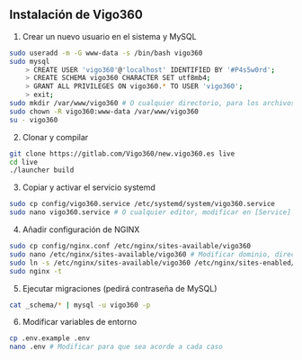 ## Instalación de Vigo360

1. Crear un nuevo usuario en el sistema y MySQL

```bash
sudo useradd -m -G www-data -s /bin/bash vigo360
sudo mysql
	> CREATE USER 'vigo360'@'localhost' IDENTIFIED BY '#P4s5w0rd';
	> CREATE SCHEMA vigo360 CHARACTER SET utf8mb4;
	> GRANT ALL PRIVILEGES ON vigo360.* TO USER 'vigo360';
	> exit;
sudo mkdir /var/www/vigo360 # O cualquier directorio, para los archivos subidos
sudo chown -R vigo360:www-data /var/www/vigo360
su - vigo360
```

2. Clonar y compilar

```bash
git clone https://gitlab.com/Vigo360/new.vigo360.es live
cd live
./launcher build
```

3. Copiar y activar el servicio systemd

```bash
sudo cp config/vigo360.service /etc/systemd/system/vigo360.service
sudo nano vigo360.service # O cualquier editor, modificar en [Service] los directorios correspondientes
```

4. Añadir configuración de NGINX

```bash
sudo cp config/nginx.conf /etc/nginx/sites-available/vigo360
sudo nano /etc/nginx/sites-available/vigo360 # Modificar dominio, directorios y demás
sudo ln -s /etc/nginx/sites-available/vigo360 /etc/nginx/sites-enabled/vigo360
sudo nginx -t
```

5. Ejecutar migraciones (pedirá contraseña de MySQL)

```bash
cat _schema/* | mysql -u vigo360 -p
```

6. Modificar variables de entorno

```bash
cp .env.example .env
nano .env # Modificar para que sea acorde a cada caso
```
